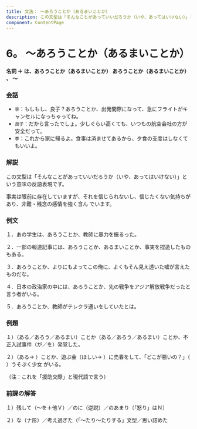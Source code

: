 ```yaml
---
title: 文法： ～あろうことか（あるまいことか）
description: この文型は「そんなことがあっていいだろうか（いや、あってはいけない）」という意味の反語表現です。事実は眼前に存在していますが、それを信じられないし、信じたくない気持ちがあり、非難・残念の感情を強く含ん でいます。
component: ContentPage
---
```



# 6。 ～あろうことか（あるまいことか）
#### 名詞 ＋ は、あろうことか（あるまいことか） あろうことか（あるまいことか） 、 ～

### 会話
- `李`：もしもし、良子？あろうことか、出発間際になって、急にフライトがキャンセルになっちゃってね。
- `良子`：だから言ったでしょ。少しぐらい高くても、いつもの航空会社の方が安全だって。
- `李`：これから家に帰るよ。食事は済ませてあるから、夕食の支度はしなくてもいいよ。

### 解説
この文型は「そんなことがあっていいだろうか（いや、あってはいけない）」という意味の反語表現です。

事実は眼前に存在していますが、それを信じられないし、信じたくない気持ちがあり、非難・残念の感情を強く含ん でいます。

### 例文
１．あの学生は、あろうことか、教師に暴力を振るった。

２．一部の報道記事には、あろうことか、あるまいことか、事実を捏造したものもある。

３．あろうことか、よりにもよってこの俺に、よくもそん見え透いた嘘が言えたものだな。

４．日本の政治家の中には、あろうことか、先の戦争をアジア解放戦争だったと言う者がいる。

５．あろうことか、教師がテレクラ通いをしていたとは。


### 例題
１）（ある／あろう／あるまい）ことか（ある／あろう／あるまい）ことか、不正入試事件（が／を）発覚した。

２）（ある→ ）ことか、遊ぶ金（ほしい→ ）に売春をして、「どこが悪いの？」（ ）うそぶく少女
がいる。

（注：これを「援助交際」と現代語で言う）  

### 前課の解答
１）残して（～を＋他Ｖ）／のに（逆説）／のあまり（「怒り」はＮ）

２）な（ナ形）／考え過ぎた（「～たり～たりする」文型／思い詰めた
